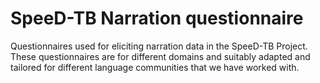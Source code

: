 # SpeeD-TB Narration questionnaire
Questionnaires used for eliciting narration data in the SpeeD-TB Project. These questionnaires are for different domains and suitably adapted and tailored for different language communities that we have worked with.
